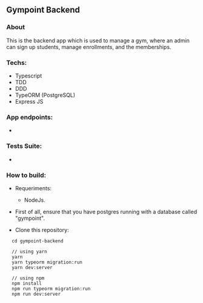 ## Gympoint Backend

### About
This is the backend app which is used to manage a gym, where an admin can sign up students, manage enrollments, and the memberships.

### Techs:

- Typescript
- TDD
- DDD
- TypeORM (PostgreSQL)
- Express JS

### App endpoints:

- 

### Tests Suite:

-

### How to build:
  - Requeriments:
    - NodeJs.

- First of all, ensure that you have postgres running with a database called "gympoint".

- Clone this repository:

```
  cd gympoint-backend
  
  // using yarn
  yarn
  yarn typeorm migration:run
  yarn dev:server

  // using npm
  npm install
  npm run typeorm migration:run
  npm run dev:server 
```